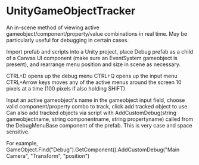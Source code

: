 # UnityGameObjectTracker
An in-scene method of viewing active gameobject/component/property/value combinations in real time. May be particularly useful for debugging in certain cases.

Import prefab and scripts into a Unity project, place Debug prefab as a child of a Canvas UI component (make sure an EventSystem gameobject is present), and rearrange menu position and size in scene as necessary.

CTRL+D opens up the debug menu
CTRL+Q opens up the input menu
CTRL+Arrow keys moves any of the active menus around the screen 10 pixels at a time (100 pixels if also holding SHIFT)

Input an active gameobject's name in the gameobject input field, choose valid component/property combo to track, click add tracked object to use.
Can also add tracked objects via script with AddCustomDebug(string gameobjectname, string componentname, string propertyname) called from the DebugMenuBase component of the prefab. This is very case and space sensitive.

For example, GameObject.Find("Debug").GetComponent<DebugMenuBase>().AddCustomDebug("Main Camera", "Transform", "position")
